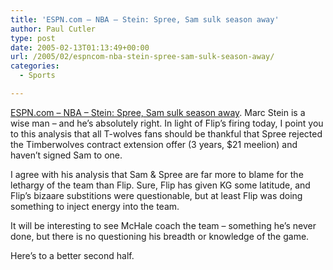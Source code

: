 ```yaml
---
title: 'ESPN.com – NBA – Stein: Spree, Sam sulk season away'
author: Paul Cutler
type: post
date: 2005-02-13T01:13:49+00:00
url: /2005/02/espncom-nba-stein-spree-sam-sulk-season-away/
categories:
  - Sports

---
```

[ESPN.com &#8211; NBA &#8211; Stein: Spree, Sam sulk season away][1]. Marc Stein is a wise man &#8211; and he&#8217;s absolutely right. In light of Flip&#8217;s firing today, I point you to this analysis that all T-wolves fans should be thankful that Spree rejected the Timberwolves contract extension offer (3 years, $21 meelion) and haven&#8217;t signed Sam to one.

I agree with his analysis that Sam & Spree are far more to blame for the lethargy of the team than Flip. Sure, Flip has given KG some latitude, and Flip&#8217;s bizaare substitions were questionable, but at least Flip was doing something to inject energy into the team.

It will be interesting to see McHale coach the team &#8211; something he&#8217;s never done, but there is no questioning his breadth or knowledge of the game.

Here&#8217;s to a better second half.

 [1]: http://sports.espn.go.com/nba/columns/story?columnist=stein_marc&id=1987098
